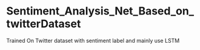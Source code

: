# Sentiment_Analysis_Net_Based_on_twitterDataset
Trained On Twitter dataset with sentiment label and mainly use LSTM
